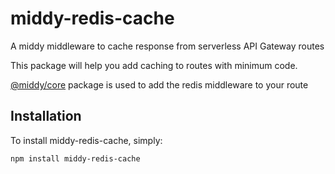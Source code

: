 # middy-redis-cache

A middy middleware to cache response from serverless API Gateway routes

This package will help you add caching to routes with minimum code.

[@middy/core](https://middy.js.org/) package is used to add the redis middleware to your route

## Installation

To install middy-redis-cache, simply:

```bash
npm install middy-redis-cache
```
